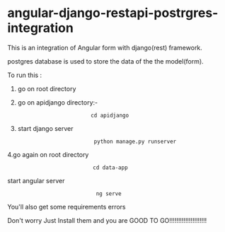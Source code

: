 # angular-django-restapi-postrgres-integration


This is an integration of Angular form with django(rest) framework.

postgres database is used to store the data of the  the model(form).


To run this :
              
              
1. go on root directory
              
2. go on  apidjango directory:-


                              cd apidjango
                    
3. start django server


                               python manage.py runserver
                               
4.go again on root directory

                               cd data-app 
   
   start angular server
   
                                ng serve
             
                 
                 
                 
                 
 You'll also get some requirements errors
 
 Don't worry Just Install them  and you are GOOD TO GO!!!!!!!!!!!!!!!!!!!!!
